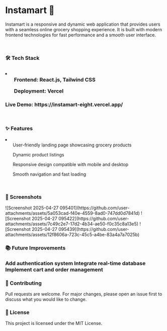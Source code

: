 <h1>Instamart 🛒</h1>
<p>Instamart is a responsive and dynamic web application that provides users with a seamless online grocery shopping experience. It is built with modern frontend technologies for fast performance and a smooth user interface.</p>
</br>
<h3>🛠 Tech Stack<h3>
<li>
<ol>Frontend: React.js, Tailwind CSS</ol>
<ol>Deployment: Vercel</ol>
</li>
<h3>Live Demo: https://instamart-eight.vercel.app/</h3>
</br>
<h3>✨ Features</h3>
<li>
<ol>User-friendly landing page showcasing grocery products</ol>
<ol>Dynamic product listings</ol>
<ol>Responsive design compatible with mobile and desktop</ol>
<ol>Smooth navigation and fast loading</ol>
</li>
<br/>
 <h3> 📸 Screenshots </h3>
![Screenshot 2025-04-27 095401](https://github.com/user-attachments/assets/5a053cad-f40e-4559-8ad0-747dd0d7841d)
![Screenshot 2025-04-27 095422](https://github.com/user-attachments/assets/7c49c2e7-17d2-4b34-ae50-f0c35c8a13e5)
![Screenshot 2025-04-27 095439](https://github.com/user-attachments/assets/12f8606a-723c-45c5-a4be-83a4a7a7025b)

<h3>📚 Future Improvements<h3>
Add authentication system
Integrate real-time database
Implement cart and order management
</br>
<h3>🤝 Contributing</h3>
Pull requests are welcome. For major changes, please open an issue first to discuss what you would like to change.
</br>
<h3>📄 License</h3>
This project is licensed under the MIT License.

